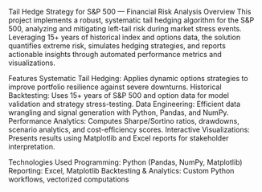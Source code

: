 Tail Hedge Strategy for S&P 500 — Financial Risk Analysis
Overview
This project implements a robust, systematic tail hedging algorithm for the S&P 500, analyzing and mitigating left-tail risk during market stress events. Leveraging 15+ years of historical index and options data, the solution quantifies extreme risk, simulates hedging strategies, and reports actionable insights through automated performance metrics and visualizations.

Features
Systematic Tail Hedging: Applies dynamic options strategies to improve portfolio resilience against severe downturns.
Historical Backtesting: Uses 15+ years of S&P 500 and option data for model validation and strategy stress-testing.
Data Engineering: Efficient data wrangling and signal generation with Python, Pandas, and NumPy.
Performance Analytics: Computes Sharpe/Sortino ratios, drawdowns, scenario analytics, and cost-efficiency scores.
Interactive Visualizations: Presents results using Matplotlib and Excel reports for stakeholder interpretation.

Technologies Used
Programming: Python (Pandas, NumPy, Matplotlib)
Reporting: Excel, Matplotlib
Backtesting & Analytics: Custom Python workflows, vectorized computations



